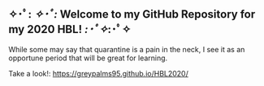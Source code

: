 ## ✧･ﾟ: *✧･ﾟ:* Welcome to my GitHub Repository for my 2020 HBL! *:･ﾟ✧*:･ﾟ✧

While some may say that quarantine is a pain in the neck, I see it as an opportune period that will be great for learning.

Take a look!: https://greypalms95.github.io/HBL2020/
